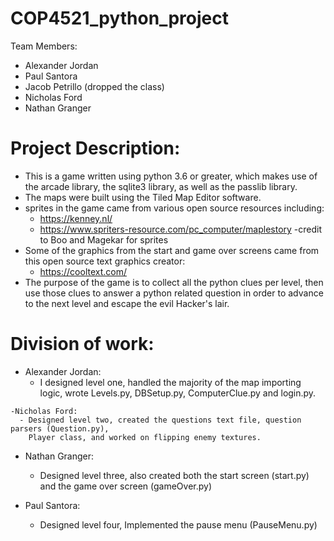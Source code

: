 # COP4521_python_project

Team Members:
- Alexander Jordan
- Paul Santora
- Jacob Petrillo (dropped the class)
- Nicholas Ford
- Nathan Granger

# Project Description:
  - This is a game written using python 3.6 or greater, which makes use of the arcade library,
    the sqlite3 library, as well as the passlib library.
  - The maps were built using the Tiled Map Editor software.
  - sprites in the game came from various open source resources including:
    - https://kenney.nl/
    - https://www.spriters-resource.com/pc_computer/maplestory -credit to Boo and Magekar for sprites
  - Some of the graphics from the start and game over screens came from this open source text graphics
    creator:
    - https://cooltext.com/
  - The purpose of the game is to collect all the python clues per level, then use those clues
    to answer a python related question in order to advance to the next level and escape the 
    evil Hacker's lair.
    
 # Division of work:
   - Alexander Jordan:
     - I designed level one, handled the majority of the map importing logic, wrote Levels.py,
       DBSetup.py, ComputerClue.py and login.py.

    -Nicholas Ford:
      - Designed level two, created the questions text file, question parsers (Question.py), 
        Player class, and worked on flipping enemy textures.
   
   - Nathan Granger:
      - Designed level three, also created both the start screen (start.py) and the game over screen 
        (gameOver.py)
        
   - Paul Santora:
     - Designed level four, Implemented the pause menu (PauseMenu.py)

